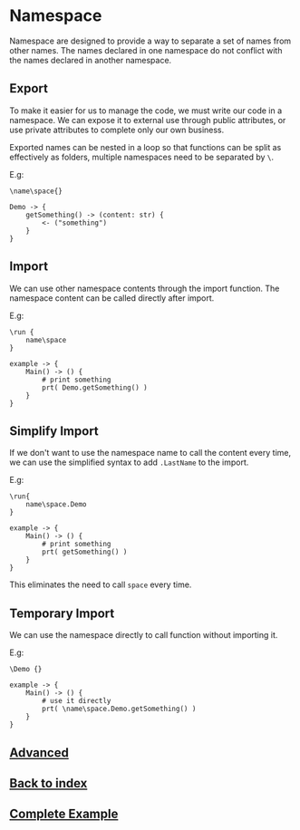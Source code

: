 # Namespace
Namespace are designed to provide a way to separate a set of names from other names. The names declared in one namespace do not conflict with the names declared in another namespace.

## Export
To make it easier for us to manage the code, we must write our code in a namespace. We can expose it to external use through public attributes, or use private attributes to complete only our own business.

Exported names can be nested in a loop so that functions can be split as effectively as folders, multiple namespaces need to be separated by `\`.

E.g:
```
\name\space{}

Demo -> {
    getSomething() -> (content: str) {
        <- ("something")
    }
}
```
## Import
We can use other namespace contents through the import function. The namespace content can be called directly after import.


E.g:
```
\run { 
    name\space 
}

example -> {
    Main() -> () {
        # print something
        prt( Demo.getSomething() )
    }
}
```
## Simplify Import
If we don't want to use the namespace name to call the content every time, we can use the simplified syntax to add `.LastName` to the import.

E.g:
```
\run{ 
    name\space.Demo 
}

example -> {
    Main() -> () {
        # print something
        prt( getSomething() )
    }
}
```
This eliminates the need to call `space` every time.
## Temporary Import
We can use the namespace directly to call function without importing it.

E.g:
```
\Demo {}

example -> {
    Main() -> () {
        # use it directly
        prt( \name\space.Demo.getSomething() )    
    }
}
```

## [Advanced](./control-type.md)
## [Back to index](./introduction.md)
## [Complete Example](../example.xs)